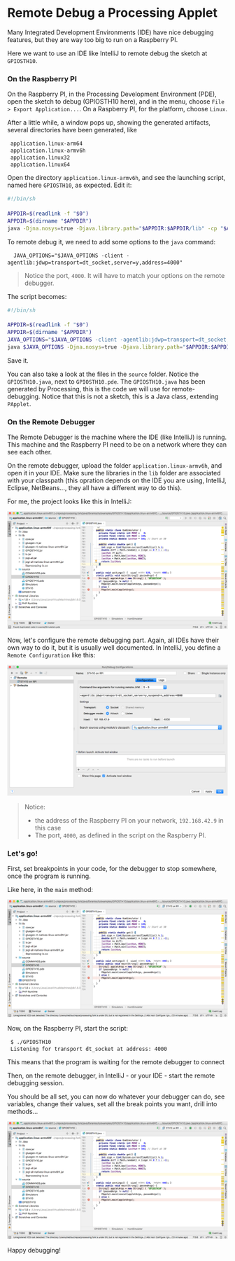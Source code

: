 # Remote Debug a Processing Applet

Many Integrated Development Environments (IDE) have nice debugging features, but they are way too big
to run on a Raspberry PI.

Here we want to use an IDE like IntelliJ to remote debug the sketch at `GPIOSTH10`.

### On the Raspberry PI
On the Raspberry PI, in the Processing Development Environment (PDE),
open the sketch to debug (GPIOSTH10 here), and in the menu, choose
`File > Export Application...`. On a Raspberry PI, for the platform, choose `Linux`.

After a little while, a window pops up, showing the generated artifacts, several directories have been generated, like
```
 application.linux-arm64
 application.linux-armv6h
 application.linux32
 application.linux64
```

Open the directory `application.linux-armv6h`, and see the launching script,
named here `GPIOSTH10`, as expected. Edit it:
```bash
#!/bin/sh

APPDIR=$(readlink -f "$0")
APPDIR=$(dirname "$APPDIR")
java -Djna.nosys=true -Djava.library.path="$APPDIR:$APPDIR/lib" -cp "$APPDIR:$APPDIR/lib/GPIOSTH10.jar:$APPDIR/lib/core.jar:$APPDIR/lib/jogl-all.jar:$APPDIR/lib/gluegen-rt.jar:$APPDIR/lib/jogl-all-natives-linux-armv6hf.jar:$APPDIR/lib/gluegen-rt-natives-linux-armv6hf.jar:$APPDIR/lib/io.jar" GPIOSTH10 "$@"
```

To remote debug it, we need to add some options to the `java` command:
```
  JAVA_OPTIONS="$JAVA_OPTIONS -client -agentlib:jdwp=transport=dt_socket,server=y,address=4000"
```
> Notice the port, `4000`. It will have to match your options on the remote debugger.

The script becomes:
```bash
#!/bin/sh

APPDIR=$(readlink -f "$0")
APPDIR=$(dirname "$APPDIR")
JAVA_OPTIONS="$JAVA_OPTIONS -client -agentlib:jdwp=transport=dt_socket,server=y,address=4000"
java $JAVA_OPTIONS -Djna.nosys=true -Djava.library.path="$APPDIR:$APPDIR/lib" -cp "$APPDIR:$APPDIR/lib/GPIOSTH10.jar:$APPDIR/lib/core.jar:$APPDIR/lib/jogl-all.jar:$APPDIR/lib/gluegen-rt.jar:$APPDIR/lib/jogl-all-natives-linux-armv6hf.jar:$APPDIR/lib/gluegen-rt-natives-linux-armv6hf.jar:$APPDIR/lib/io.jar" GPIOSTH10 "$@"
```
Save it.

You can also take a look at the files in the `source` folder.
Notice the `GPIOSTH10.java`, next to `GPIOSTH10.pde`.
The `GPIOSTH10.java` has been generated by Processing, this is the code we will
use for remote-debugging. Notice that this is not a sketch, this is a Java class, extending `PApplet`.

### On the Remote Debugger
The Remote Debugger is the machine where the IDE (like IntelliJ) is running.
This machine and the Raspberry PI need to be on a network where they can see each other.

On the remote debugger, upload the folder `application.linux-armv6h`, and open it in your IDE.
Make sure the libraries in the `lib` folder are associated with your classpath (this opration depends on the IDE you are using,
IntelliJ, Eclipse, NetBeans..., they all have a different way to do this).

For me, the project looks like this in IntelliJ:

![IntelliJ](./rd.01.png)

Now, let's configure the remote debugging part. Again, all IDEs have their own way to do it, but it is usually well documented.
In IntelliJ, you define a `Remote Configuration` like this:

![IntelliJ](./rd.02.png)

> Notice:
> - the address of the Raspberry PI on your network, `192.168.42.9` in this case
> - The port, `4000`, as defined in the script on the Raspberry PI.

### Let's go!
First, set breakpoints in your code, for the debugger to stop somewhere, once the program is running.

Like here, in the `main` method:

![IntelliJ](./rd.03.png)

Now, on the Raspberry PI, start the script:
```
 $ ./GPIOSTH10
 Listening for transport dt_socket at address: 4000
```
This means that the program is waiting for the remote debugger to connect

Then, on the remote debugger, in IntelliJ - or your IDE - start the remote debugging session.

You should be all set, you can now do whatever your debugger can do, see variables, change their values,
set all the break points you want, drill into methods...

![IntelliJ](./rd.03.png)

Happy debugging!


